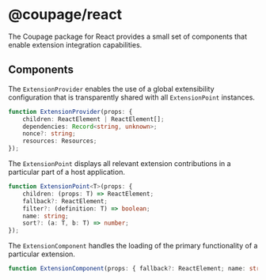 # @coupage/react

The Coupage package for React provides a small set of components that enable extension integration capabilities.

## Components

The `ExtensionProvider` enables the use of a global extensibility configuration that is transparently shared with all
`ExtensionPoint` instances.

```typescript
function ExtensionProvider(props: {
    children: ReactElement | ReactElement[];
    dependencies: Record<string, unknown>;
    nonce?: string;
    resources: Resources;
});
```

The `ExtensionPoint` displays all relevant extension contributions in a particular part of a host application.

```typescript
function ExtensionPoint<T>(props: {
    children: (props: T) => ReactElement;
    fallback?: ReactElement;
    filter?: (definition: T) => boolean;
    name: string;
    sort?: (a: T, b: T) => number;
});
```

The `ExtensionComponent` handles the loading of the primary functionality of a particular extension.

```typescript
function ExtensionComponent(props: { fallback?: ReactElement; name: string });
```
